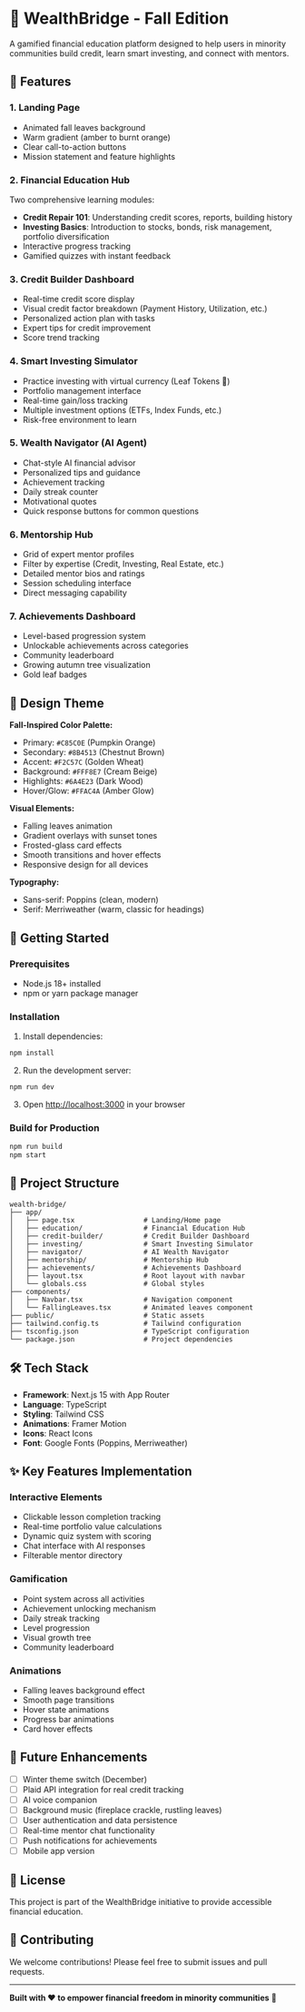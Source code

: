 # 🍂 WealthBridge - Fall Edition

A gamified financial education platform designed to help users in minority communities build credit, learn smart investing, and connect with mentors.

## 🎯 Features

### 1. **Landing Page**
- Animated fall leaves background
- Warm gradient (amber to burnt orange)
- Clear call-to-action buttons
- Mission statement and feature highlights

### 2. **Financial Education Hub**
Two comprehensive learning modules:
- **Credit Repair 101**: Understanding credit scores, reports, building history
- **Investing Basics**: Introduction to stocks, bonds, risk management, portfolio diversification
- Interactive progress tracking
- Gamified quizzes with instant feedback

### 3. **Credit Builder Dashboard**
- Real-time credit score display
- Visual credit factor breakdown (Payment History, Utilization, etc.)
- Personalized action plan with tasks
- Expert tips for credit improvement
- Score trend tracking

### 4. **Smart Investing Simulator**
- Practice investing with virtual currency (Leaf Tokens 🍂)
- Portfolio management interface
- Real-time gain/loss tracking
- Multiple investment options (ETFs, Index Funds, etc.)
- Risk-free environment to learn

### 5. **Wealth Navigator (AI Agent)**
- Chat-style AI financial advisor
- Personalized tips and guidance
- Achievement tracking
- Daily streak counter
- Motivational quotes
- Quick response buttons for common questions

### 6. **Mentorship Hub**
- Grid of expert mentor profiles
- Filter by expertise (Credit, Investing, Real Estate, etc.)
- Detailed mentor bios and ratings
- Session scheduling interface
- Direct messaging capability

### 7. **Achievements Dashboard**
- Level-based progression system
- Unlockable achievements across categories
- Community leaderboard
- Growing autumn tree visualization
- Gold leaf badges

## 🎨 Design Theme

**Fall-Inspired Color Palette:**
- Primary: `#C85C0E` (Pumpkin Orange)
- Secondary: `#8B4513` (Chestnut Brown)
- Accent: `#F2C57C` (Golden Wheat)
- Background: `#FFF8E7` (Cream Beige)
- Highlights: `#6A4E23` (Dark Wood)
- Hover/Glow: `#FFAC4A` (Amber Glow)

**Visual Elements:**
- Falling leaves animation
- Gradient overlays with sunset tones
- Frosted-glass card effects
- Smooth transitions and hover effects
- Responsive design for all devices

**Typography:**
- Sans-serif: Poppins (clean, modern)
- Serif: Merriweather (warm, classic for headings)

## 🚀 Getting Started

### Prerequisites
- Node.js 18+ installed
- npm or yarn package manager

### Installation

1. Install dependencies:
```bash
npm install
```

2. Run the development server:
```bash
npm run dev
```

3. Open [http://localhost:3000](http://localhost:3000) in your browser

### Build for Production

```bash
npm run build
npm start
```

## 📁 Project Structure

```
wealth-bridge/
├── app/
│   ├── page.tsx                 # Landing/Home page
│   ├── education/               # Financial Education Hub
│   ├── credit-builder/          # Credit Builder Dashboard
│   ├── investing/               # Smart Investing Simulator
│   ├── navigator/               # AI Wealth Navigator
│   ├── mentorship/              # Mentorship Hub
│   ├── achievements/            # Achievements Dashboard
│   ├── layout.tsx               # Root layout with navbar
│   └── globals.css              # Global styles
├── components/
│   ├── Navbar.tsx               # Navigation component
│   └── FallingLeaves.tsx        # Animated leaves component
├── public/                      # Static assets
├── tailwind.config.ts           # Tailwind configuration
├── tsconfig.json                # TypeScript configuration
└── package.json                 # Project dependencies
```

## 🛠️ Tech Stack

- **Framework**: Next.js 15 with App Router
- **Language**: TypeScript
- **Styling**: Tailwind CSS
- **Animations**: Framer Motion
- **Icons**: React Icons
- **Font**: Google Fonts (Poppins, Merriweather)

## ✨ Key Features Implementation

### Interactive Elements
- Clickable lesson completion tracking
- Real-time portfolio value calculations
- Dynamic quiz system with scoring
- Chat interface with AI responses
- Filterable mentor directory

### Gamification
- Point system across all activities
- Achievement unlocking mechanism
- Daily streak tracking
- Level progression
- Visual growth tree
- Community leaderboard

### Animations
- Falling leaves background effect
- Smooth page transitions
- Hover state animations
- Progress bar animations
- Card hover effects

## 🔮 Future Enhancements

- [ ] Winter theme switch (December)
- [ ] Plaid API integration for real credit tracking
- [ ] AI voice companion
- [ ] Background music (fireplace crackle, rustling leaves)
- [ ] User authentication and data persistence
- [ ] Real-time mentor chat functionality
- [ ] Push notifications for achievements
- [ ] Mobile app version

## 📄 License

This project is part of the WealthBridge initiative to provide accessible financial education.

## 🤝 Contributing

We welcome contributions! Please feel free to submit issues and pull requests.

---

**Built with ❤️ to empower financial freedom in minority communities** 🍂
